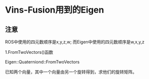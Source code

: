 # Vins-Fusion用到的Eigen  

## 注意  

ROS中使用的四元数顺序是x,y,z,w; 而Eigen中使用的四元数顺序是w,x,y,z 



1.FromTwoVectors()函数  

Eigen::Quaterniond::FromTwoVectors  

已知两个向量，其中一个向量由另一个旋转得到，求他们的旋转矩阵。
